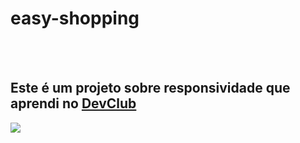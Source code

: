 <h1>easy-shopping</h1>
  <br>
  <br>
  <h2> Este é um projeto sobre responsividade que aprendi no <a href="https://rodolfomori.com.br/devclub">DevClub</a></h2>
  
  <img src="https://github.com/gustavicen/Easy-shopping/blob/master/assets/Imagem%20Responsividade%20PC.png?raw=true"/>
        
